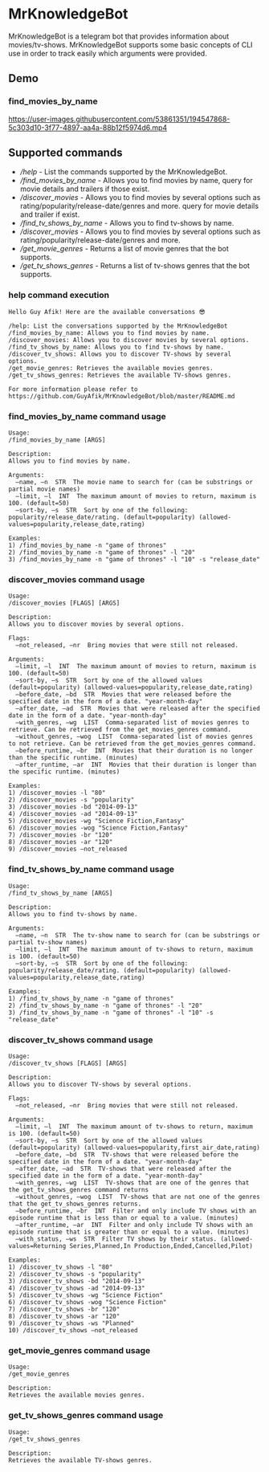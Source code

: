 # MrKnowledgeBot

MrKnowledgeBot is a telegram bot that provides information about movies/tv-shows.
MrKnowledgeBot supports some basic concepts of CLI use in order to track easily which arguments were provided.

## Demo

### find_movies_by_name


https://user-images.githubusercontent.com/53861351/194547868-5c303d10-3f77-4897-aa4a-88b12f5974d6.mp4



## Supported commands
- */help* - List the commands supported by the MrKnowledgeBot.
- */find_movies_by_name* - Allows you to find movies by name, query for movie details and trailers if those exist.
- */discover_movies* - Allows you to find movies by several options such as rating/popularity/release-date/genres and more. query for movie details and trailer if exist.
- */find_tv_shows_by_name* - Allows you to find tv-shows by name.
- */discover_movies* - Allows you to find movies by several options such as rating/popularity/release-date/genres and more.
- */get_movie_genres* - Returns a list of movie genres that the bot supports.
- */get_tv_shows_genres* - Returns a list of tv-shows genres that the bot supports.

### help command execution
```
Hello Guy Afik! Here are the available conversations 😎

/help: List the conversations supported by the MrKnowledgeBot
/find_movies_by_name: Allows you to find movies by name.
/discover_movies: Allows you to discover movies by several options.
/find_tv_shows_by_name: Allows you to find tv-shows by name.
/discover_tv_shows: Allows you to discover TV-shows by several options.
/get_movie_genres: Retrieves the available movies genres.
/get_tv_shows_genres: Retrieves the available TV-shows genres.

For more information please refer to https://github.com/GuyAfik/MrKnowledgeBot/blob/master/README.md
```

### find_movies_by_name command usage
```
Usage:
/find_movies_by_name [ARGS]

Description:
Allows you to find movies by name.

Arguments:
  —name, —n  STR  The movie name to search for (can be substrings or partial movie names)
  —limit, —l  INT  The maximum amount of movies to return, maximum is 100. (default=50)
  —sort-by, —s  STR  Sort by one of the following: popularity/release_date/rating. (default=popularity) (allowed-values=popularity,release_date,rating)

Examples:
1) /find_movies_by_name -n "game of thrones"
2) /find_movies_by_name -n "game of thrones" -l "20"
3) /find_movies_by_name -n "game of thrones" -l "10" -s "release_date"
```

### discover_movies command usage
```
Usage:
/discover_movies [FLAGS] [ARGS]

Description:
Allows you to discover movies by several options.

Flags:
  —not_released, —nr  Bring movies that were still not released.

Arguments:
  —limit, —l  INT  The maximum amount of movies to return, maximum is 100. (default=50)
  —sort-by, —s  STR  Sort by one of the allowed values (default=popularity) (allowed-values=popularity,release_date,rating)
  —before_date, —bd  STR  Movies that were released before the specified date in the form of a date. "year-month-day"
  —after_date, —ad  STR  Movies that were released after the specified date in the form of a date. "year-month-day"
  —with_genres, —wg  LIST  Comma-separated list of movies genres to retrieve. Can be retrieved from the get_movies_genres command.
  —without_genres, —wog  LIST  Comma-separated list of movies genres to not retrieve. Can be retrieved from the get_movies_genres command.
  —before_runtime, —br  INT  Movies that their duration is no longer than the specific runtime. (minutes)
  —after_runtime, —ar  INT  Movies that their duration is longer than the specific runtime. (minutes)

Examples:
1) /discover_movies -l "80"
2) /discover_movies -s "popularity"
3) /discover_movies -bd "2014-09-13"
4) /discover_movies -ad "2014-09-13"
5) /discover_movies -wg "Science Fiction,Fantasy"
6) /discover_movies -wog "Science Fiction,Fantasy"
7) /discover_movies -br "120"
8) /discover_movies -ar "120"
9) /discover_movies —not_released
```

### find_tv_shows_by_name command usage
```
Usage:
/find_tv_shows_by_name [ARGS]

Description:
Allows you to find tv-shows by name.

Arguments:
  —name, —n  STR  The tv-show name to search for (can be substrings or partial tv-show names)
  —limit, —l  INT  The maximum amount of tv-shows to return, maximum is 100. (default=50)
  —sort-by, —s  STR  Sort by one of the following: popularity/release_date/rating. (default=popularity) (allowed-values=popularity,release_date,rating)

Examples:
1) /find_tv_shows_by_name -n "game of thrones"
2) /find_tv_shows_by_name -n "game of thrones" -l "20"
3) /find_tv_shows_by_name -n "game of thrones" -l "10" -s "release_date"
```

### discover_tv_shows command usage
```
Usage:
/discover_tv_shows [FLAGS] [ARGS]

Description:
Allows you to discover TV-shows by several options.

Flags:
  —not_released, —nr  Bring movies that were still not released.

Arguments:
  —limit, —l  INT  The maximum amount of tv-shows to return, maximum is 100. (default=50)
  —sort-by, —s  STR  Sort by one of the allowed values (default=popularity) (allowed-values=popularity,first_air_date,rating)
  —before_date, —bd  STR  TV-shows that were released before the specified date in the form of a date. "year-month-day"
  —after_date, —ad  STR  TV-shows that were released after the specified date in the form of a date. "year-month-day"
  —with_genres, —wg  LIST  TV-shows that are one of the genres that the get_tv_shows_genres command returns
  —without_genres, —wog  LIST  TV-shows that are not one of the genres that the get_tv_shows_genres returns.
  —before_runtime, —br  INT  Filter and only include TV shows with an episode runtime that is less than or equal to a value. (minutes)
  —after_runtime, —ar  INT  Filter and only include TV shows with an episode runtime that is greater than or equal to a value. (minutes)
  —with_status, —ws  STR  Filter TV shows by their status. (allowed-values=Returning Series,Planned,In Production,Ended,Cancelled,Pilot)

Examples:
1) /discover_tv_shows -l "80"
2) /discover_tv_shows -s "popularity"
3) /discover_tv_shows -bd "2014-09-13"
4) /discover_tv_shows -ad "2014-09-13"
5) /discover_tv_shows -wg "Science Fiction"
6) /discover_tv_shows -wog "Science Fiction"
7) /discover_tv_shows -br "120"
8) /discover_tv_shows -ar "120"
9) /discover_tv_shows -ws "Planned"
10) /discover_tv_shows —not_released
```

### get_movie_genres command usage
```
Usage:
/get_movie_genres

Description:
Retrieves the available movies genres.
```

### get_tv_shows_genres command usage
```
Usage:
/get_tv_shows_genres

Description:
Retrieves the available TV-shows genres.
```




